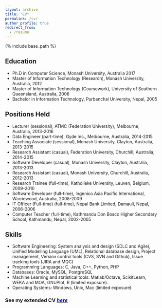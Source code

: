 ```yaml
---
layout: archive
title: "CV"
permalink: /cv/
author_profile: true
redirect_from:
  - /resume
---
```


{% include base_path %}

Education
---------
* Ph.D in Computer Science, Monash University, Australia 2017
* Master of Information Technology (Research), Monash University, Australia, 2012
* Master of Information Technology (Coursework), University of Southern Queensland, Australia, 2008
* Bachelor in Information Technology, Purbanchal University, Nepal, 2005

Positions Held
--------------
* Lecturer (sessional), ATMC (Federation University), Melbourne, Australia, 2013-2016
* Data Engineer (part-time), Gyde Inc., Melbourne, Australia, 2014-2015
* Teaching Associate (sessional), Monash University, Clayton, Australia, 2013-2015
* Research Assistant (casual), Federation University, Churchill, Australia, 2014-2015
* Software Developer (casual), Monash University, Clayton, Australia, 2013-2013
* Research Assistant (casual), Monash University, Churchill, Australia, 2012-2013
* Research Trainee (full-time), Katholieke University, Leuven, Belgium, 2009-2010
* Software Developer (full-time), Ingenico Asia Pacific International, Warriewood, Australia, 2008-2009
* IT Officer (Full-time) (full-time), Nepal Bank Limited, Damauli, Nepal, 2006-2006
* Computer Teacher (full-time), Kathmandu Don Bosco Higher Secondary School, Kathmandu, Nepal, 2002-2005
  
Skills
------
* Software Engineering: System analysis and design (SDLC and Agile), Unified Modelling Language (UML), Relational database design, Project management, Version control tools (CVS, SVN and Github), Issue tracking tools (JIRA and MQC)
* Programming Languages: C, Java, C++, Python, PHP
* Databases: Oracle, MySQL, PostgreSQL
* Machine Learning and statistical tools: Matlab/Octave, ScikitLearn, WEKA and MOA, GNUPlot, R (limited exposure).
* Operating Systems: Windows, Unix, Mac (limited exposure)

### See my extended CV [<span style="color:blue">*here*</span>](http://sunilaryal.github.io/files/My_CV.pdf "CV")

